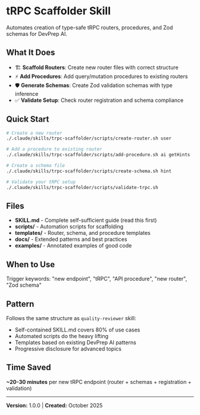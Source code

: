# tRPC Scaffolder Skill

Automates creation of type-safe tRPC routers, procedures, and Zod schemas for DevPrep AI.

## What It Does

- 🏗️ **Scaffold Routers**: Create new router files with correct structure
- ⚡ **Add Procedures**: Add query/mutation procedures to existing routers
- 🛡️ **Generate Schemas**: Create Zod validation schemas with type inference
- ✅ **Validate Setup**: Check router registration and schema compliance

## Quick Start

```bash
# Create a new router
./.claude/skills/trpc-scaffolder/scripts/create-router.sh user

# Add a procedure to existing router
./.claude/skills/trpc-scaffolder/scripts/add-procedure.sh ai getHints

# Create a schema file
./.claude/skills/trpc-scaffolder/scripts/create-schema.sh hint

# Validate your tRPC setup
./.claude/skills/trpc-scaffolder/scripts/validate-trpc.sh
```

## Files

- **SKILL.md** - Complete self-sufficient guide (read this first)
- **scripts/** - Automation scripts for scaffolding
- **templates/** - Router, schema, and procedure templates
- **docs/** - Extended patterns and best practices
- **examples/** - Annotated examples of good code

## When to Use

Trigger keywords: "new endpoint", "tRPC", "API procedure", "new router", "Zod schema"

## Pattern

Follows the same structure as `quality-reviewer` skill:
- Self-contained SKILL.md covers 80% of use cases
- Automated scripts do the heavy lifting
- Templates based on existing DevPrep AI patterns
- Progressive disclosure for advanced topics

## Time Saved

**~20-30 minutes** per new tRPC endpoint (router + schemas + registration + validation)

---

**Version:** 1.0.0 | **Created:** October 2025

